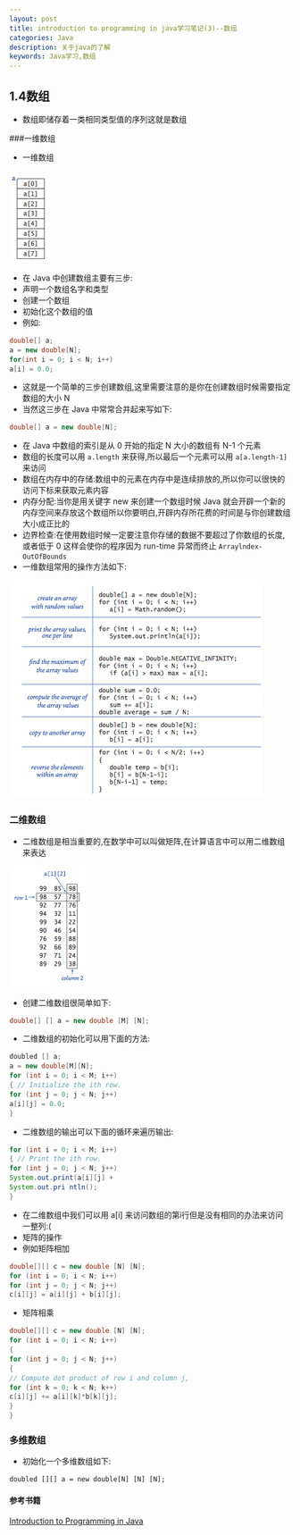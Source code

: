 ```yaml
---
layout: post
title: introduction to programming in java学习笔记(3)--数组
categories: Java
description: 关于java的了解
keywords: Java学习,数组
---
```


## 1.4数组

* 数组即储存着一类相同类型值的序列这就是数组

###一维数组
* 一维数组

![array](/images/posts/java/array.png)

* 在 Java 中创建数组主要有三步:
* 声明一个数组名字和类型
* 创建一个数组
* 初始化这个数组的值
* 例如:

```java
double[] a;
a = new double[N];
for(int i = 0; i < N; i++)
a[i] = 0.0;
```

* 这就是一个简单的三步创建数组,这里需要注意的是你在创建数组时候需要指定数组的大小 N
* 当然这三步在 Java 中常常合并起来写如下:

```java
double[] a = new double[N];
```

* 在 Java 中数组的索引是从 0 开始的指定 N 大小的数组有 N-1 个元素
* 数组的长度可以用 `a.length` 来获得,所以最后一个元素可以用 `a[a.length-1]` 来访问
* 数组在内存中的存储:数组中的元素在内存中是连续排放的,所以你可以很快的访问下标来获取元素内容
* 内存分配:当你是用关键字 new 来创建一个数组时候 Java 就会开辟一个新的内存空间来存放这个数组所以你要明白,开辟内存所花费的时间是与你创建数组大小成正比的
* 边界检查:在使用数组时候一定要注意你存储的数据不要超过了你数组的长度,或者低于 0 这样会使你的程序因为 run-time 异常而终止 `Arraylndex-OutOfBounds`
* 一维数组常用的操作方法如下:

![arrays-examples](/images/posts/java/arrays-examples.png)


### 二维数组
* 二维数组是相当重要的,在数学中可以叫做矩阵,在计算语言中可以用二维数组来表达

![array2d](/images/posts/java/arrays2d.png)

* 创建二维数组很简单如下:

```java
double[] [] a = new double [M] [N];
```

* 二维数组的初始化可以用下面的方法:

```java
doubled [] a;
a = new double[M][N];
for (int i = 0; i < M; i++)
{ // Initialize the ith row.
for (int j = 0; j < N; j++)
a[i][j] = 0.0;
}
```

* 二维数组的输出可以下面的循环来遍历输出:

```java
for (int i = 0; i < M; i++)
{ // Print the ith row.
for (int j = 0; j < N; j++)
System.out.print(a[i][j] +
System.out.pri ntln();
}
```

* 在二维数组中我们可以用 a[i] 来访问数组的第i行但是没有相同的办法来访问一整列:(
* 矩阵的操作
* 例如矩阵相加

```java
double[][] c = new double [N] [N];
for (int i = 0; i < N; i++)
for (int j = 0; j < N; j++)
c[i][j] = a[i][j] + b[i][j];
```

* 矩阵相乘

```java
double[][] c = new double [N] [N];
for (int i = 0; i < N; i++)
{
for (int j = 0; j < N; j++)
{
// Compute dot product of row i and column j,
for (int k = 0; k < N; k++)
c[i][j] += a[i][k]*b[k][j];
}
}
```

### 多维数组
* 初始化一个多维数组如下:

```
doubled [][] a = new double[N] [N] [N];
```


#### 参考书籍

[Introduction to Programming in Java](http://introcs.cs.princeton.edu/java/home/)